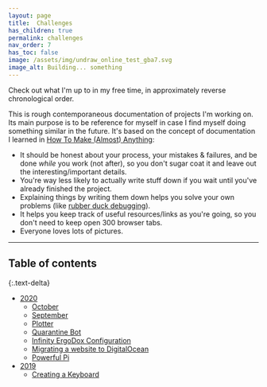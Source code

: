 ```yaml
---
layout: page
title:  Challenges
has_children: true
permalink: challenges
nav_order: 7
has_toc: false
image: /assets/img/undraw_online_test_gba7.svg
image_alt: Building... something
---
```


Check out what I'm up to in my free time, in approximately reverse chronological order.

This is rough contemporaneous documentation of projects I'm working on. Its main purpose is to be reference for myself in case I find myself doing something similar in the future. It's based on the concept of documentation I learned in [How To Make (Almost) Anything](http://fab.cba.mit.edu/classes/863.17/Harvard/people/julia-ebert/):
- It should be honest about your process, your mistakes & failures, and be done *while* you work (not after), so you don't sugar coat it and leave out the interesting/important details.
- You're way less likely to actually write stuff down if you wait until you've already finished the project.
- Explaining things by writing them down helps you solve your own problems (like [rubber duck debugging](https://en.wikipedia.org/wiki/Rubber_duck_debugging)).
- It helps you keep track of useful resources/links as you're going, so you don't need to keep open 300 browser tabs.
- Everyone loves lots of pictures.

---

## Table of contents
{:.text-delta}

- [2020](/challenges/2020)
  - [October](/challenges/october-challenge)
  - [September](/challenges/september-challenge)
  - [Plotter](/Challenges/plotter)
  - [Quarantine Bot](/challenges/quarantine-bot)
  - [Infinity ErgoDox Configuration](/challenges/infinity-ergodox)
  - [Migrating a website to DigitalOcean](/challenges/migrate-to-do)
  - [Powerful Pi](/challenges/power-pi)
- [2019](/challenges/2019)
  - [Creating a Keyboard](/challenges/keyboard)